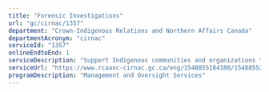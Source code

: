 ```yaml
---
title: "Forensic Investigations"
url: "gc/cirnac/1357"
department: "Crown-Indigenous Relations and Northern Affairs Canada"
departmentAcronym: "cirnac"
serviceId: "1357"
onlineEndtoEnd: 1
serviceDescription: "Support Indigenous communities and organizations through confidential, professional and timely investgations of misuse of Departmental funds."
serviceUrl: "https://www.rcaanc-cirnac.gc.ca/eng/1548855184180/1548855221307"
programDescription: "Management and Oversight Services"
---
```

